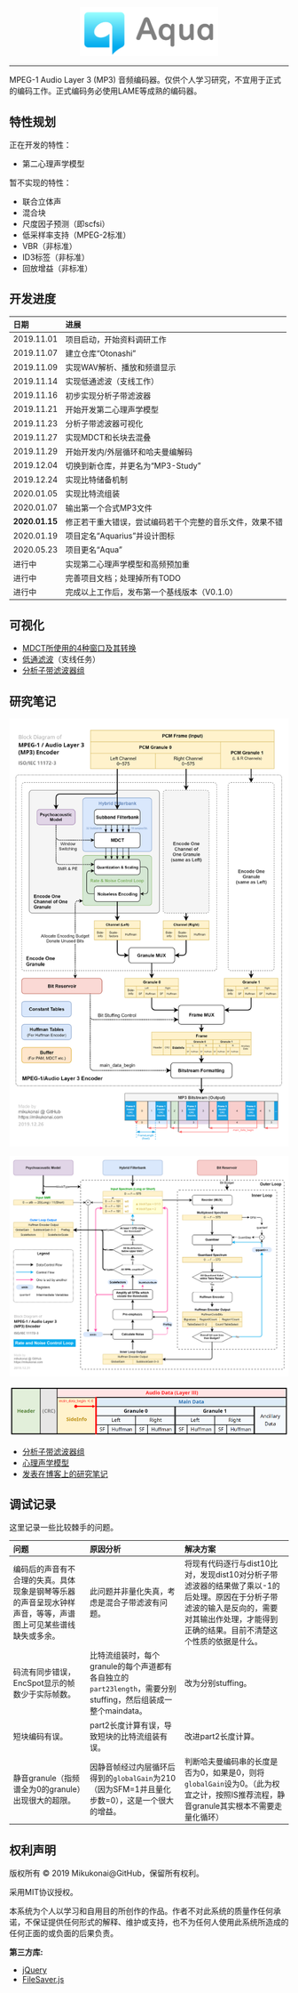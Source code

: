 
<p align="center"><img src="./documentation/logo.png" width="250"></p>

------

MPEG-1 Audio Layer 3 (MP3) 音频编码器。仅供个人学习研究，不宜用于正式的编码工作。正式编码务必使用LAME等成熟的编码器。

## 特性规划

正在开发的特性：

- 第二心理声学模型

暂不实现的特性：

- 联合立体声
- 混合块
- 尺度因子预测（即scfsi）
- 低采样率支持（MPEG-2标准）
- VBR（非标准）
- ID3标签（非标准）
- 回放增益（非标准）

## 开发进度

|日期|进展|
|:----|:----|
|2019.11.01|项目启动，开始资料调研工作|
|2019.11.07|建立仓库“Otonashi”|
|2019.11.09|实现WAV解析、播放和频谱显示|
|2019.11.14|实现低通滤波（支线工作）|
|2019.11.16|初步实现分析子带滤波器|
|2019.11.21|开始开发第二心理声学模型|
|2019.11.23|分析子带滤波器可视化|
|2019.11.27|实现MDCT和长块去混叠|
|2019.11.29|开始开发内/外层循环和哈夫曼编解码|
|2019.12.04|切换到新仓库，并更名为“MP3-Study”|
|2019.12.24|实现比特储备机制|
|2020.01.05|实现比特流组装|
|2020.01.07|输出第一个合式MP3文件|
|**2020.01.15**|修正若干重大错误，尝试编码若干个完整的音乐文件，效果不错|
|2020.01.19|项目定名“Aquarius”并设计图标|
|2020.05.23|项目更名“Aqua”|
|进行中|实现第二心理声学模型和高频预加重|
|进行中|完善项目文档；处理掉所有TODO|
|进行中|完成以上工作后，发布第一个基线版本（V0.1.0）|

## 可视化

- [MDCT所使用的4种窗口及其转换](https://mikukonai.com/Aqua/demo/MDCT-windows.html)
- [低通滤波](https://mikukonai.com/Aqua/demo/LPF.html)（支线任务）
- [分析子带滤波器组](https://mikukonai.com/Aqua/demo/Filterbank.html)

## 研究笔记

![编码器框图](./documentation/mp3-encoder-diagram.png)

![码率和噪声控制循环](./documentation/mp3-qloop.png)

![帧结构](./documentation/mp3-frame.png)

- [分析子带滤波器组](./documentation/分析子带滤波器组.md)
- [心理声学模型](./documentation/心理声学模型.md)
- [发表在博客上的研究笔记](https://mikukonai.com/#/wiki/MP3%E7%BC%96%E8%A7%A3%E7%A0%81%E5%8E%9F%E7%90%86)

## 调试记录

这里记录一些比较棘手的问题。

|问题|原因分析|解决方案|
|:--|:--|:--|
|编码后的声音有不合理的失真。具体现象是钢琴等乐器的声音呈现水钟样声音，等等，声谱图上可见某些谱线缺失或多余。|此问题并非量化失真，考虑是混合子带滤波有问题。|将现有代码逐行与dist10比对，发现dist10对分析子带滤波器的结果做了乘以-1的后处理。原因在于分析子带滤波的输入是反向的，需要对其输出作处理，才能得到正确的结果。目前不清楚这个性质的依据是什么。|
|码流有同步错误，EncSpot显示的帧数少于实际帧数。|比特流组装时，每个granule的每个声道都有各自独立的`part23length`，需要分别stuffing，然后组装成一整个maindata。|改为分别stuffing。|
|短块编码有误。|part2长度计算有误，导致短块的比特流组装有误。|改进part2长度计算。|
|静音granule（指频谱全为0的granule）出现很大的超限。|因静音帧经过内层循环后得到的`globalGain`为210（因为SFM=1并且量化步数=0），这是一个很大的增益。|判断哈夫曼编码串的长度是否为0，如果是0，则将`globalGain`设为0。（此为权宜之计，按照IS推荐流程，静音granule其实根本不需要走量化循环）|

## 权利声明

版权所有 © 2019 Mikukonai@GitHub，保留所有权利。

采用MIT协议授权。

本系统为个人以学习和自用目的所创作的作品。作者不对此系统的质量作任何承诺，不保证提供任何形式的解释、维护或支持，也不为任何人使用此系统所造成的任何正面的或负面的后果负责。

**第三方库:**

- [jQuery](https://jquery.com/)
- [FileSaver.js](https://github.com/eligrey/FileSaver.js)
